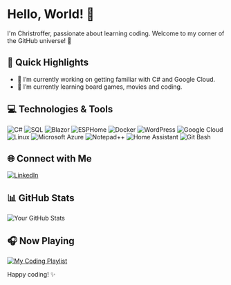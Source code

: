 # Hello, World! 👋

I'm Christroffer, passionate about learning coding. Welcome to my corner of the GitHub universe! 🚀

## 🚀 Quick Highlights

- 🔭 I’m currently working on getting familiar with C# and Google Cloud.
- 🌱 I’m currently learning board games, movies and coding.

## 💻 Technologies & Tools

![C#]([https://img.shields.io/badge/C%23-239120?style=for-the-badge&logo=c-sharp&logoColor=white&logoWidth=40](https://user-images.githubusercontent.com/25181517/121405384-444d7300-c95d-11eb-959f-913020d3bf90.png))
![SQL](https://img.shields.io/badge/SQL-%2300f.svg?style=for-the-badge&logo=sqlite&logoColor=white&logoWidth=40)
![Blazor](https://img.shields.io/badge/Blazor-%2314354C.svg?style=for-the-badge&logo=blazor&logoColor=white&logoWidth=40)
![ESPHome](https://img.shields.io/badge/ESPHome-%2300AFF0.svg?style=for-the-badge&logo=esphome&logoColor=white&logoWidth=40)
![Docker](https://img.shields.io/badge/Docker-%232496ED.svg?style=for-the-badge&logo=docker&logoColor=white&logoWidth=40)
![WordPress](https://img.shields.io/badge/WordPress-%2321759B.svg?style=for-the-badge&logo=wordpress&logoColor=white&logoWidth=40)
![Google Cloud](https://img.shields.io/badge/Google%20Cloud-%234285F4.svg?style=for-the-badge&logo=google-cloud&logoColor=white&logoWidth=40)
![Linux](https://img.shields.io/badge/Linux-%23FCC624.svg?style=for-the-badge&logo=linux&logoColor=black&logoWidth=40)
![Microsoft Azure](https://img.shields.io/badge/Microsoft%20Azure-%230078D4.svg?style=for-the-badge&logo=microsoft-azure&logoColor=white&logoWidth=40)
![Notepad++](https://img.shields.io/badge/Notepad++-%2300599C.svg?style=for-the-badge&logo=notepad%2B%2B&logoColor=white&logoWidth=40)
![Home Assistant](https://img.shields.io/badge/Home%20Assistant-%23F7C547.svg?style=for-the-badge&logo=home-assistant&logoColor=white&logoWidth=40)
![Git Bash](https://img.shields.io/badge/Git%20Bash-%23F05032.svg?style=for-the-badge&logo=git&logoColor=white&logoWidth=40)

## 🌐 Connect with Me

[![LinkedIn](https://img.shields.io/badge/LinkedIn-ChristofferJansson-blue)](https://www.linkedin.com/in/christoffer-jansson-data/)

## 📊 GitHub Stats

![Your GitHub Stats](https://github-readme-stats.vercel.app/api?username=Chr-Jan&show_icons=true&hide=contribs,prs&theme=radical)

## 🎧 Now Playing

[![My Coding Playlist](https://img.shields.io/badge/Spotify-My%20Coding%20Playlist-green?logo=spotify)](https://open.spotify.com/playlist/5hh4mtekEJnKxU6gTyDoMR?si=6a3677c50c8b4207)

Happy coding! ✨
